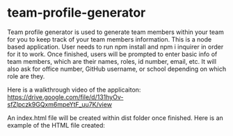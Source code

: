 # team-profile-generator

Team profile generator is used to generate team members within your team for you to keep track of your team members information. This is a node based application. User needs to run npm install and npm i inquirer in order for it to work. Once finished, users will be prompted to enter basic info of team members, which are their names, roles, id number, email, etc. It will also ask for office number, GitHub username, or school depending on which role are they. 

Here is a walkthrough video of the applicaiton:
https://drive.google.com/file/d/131hyOv-sfZlpczk9GQxm6mpeYtF_uu7K/view

An index.html file will be created within dist folder once finished. Here is an example of the HTML file created:

